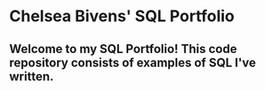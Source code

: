 # Chelsea Bivens' SQL Portfolio

## Welcome to my SQL Portfolio! This code repository consists of examples of SQL I've written.
